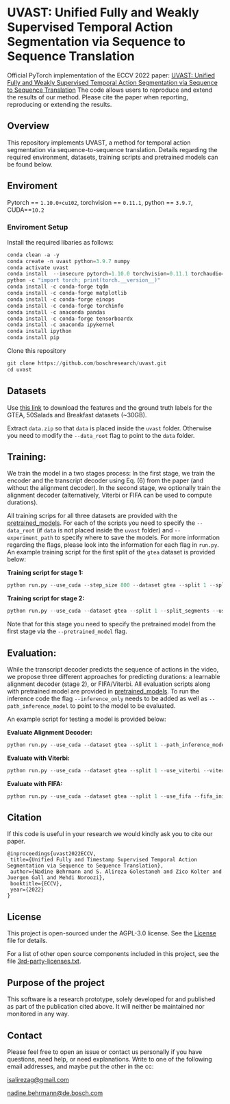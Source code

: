 # UVAST: Unified Fully and Weakly Supervised Temporal Action Segmentation via Sequence to Sequence Translation

Official PyTorch implementation of the ECCV 2022 paper:
[UVAST: Unified Fully and Weakly Supervised Temporal Action Segmentation via Sequence to Sequence Translation](https://arxiv.org/tbd) 
The code allows users to reproduce and extend the results of our method. Please cite the paper when reporting, reproducing or extending the results.

## Overview

This repository implements UVAST, a method for temporal action segmentation via sequence-to-sequence translation.
Details regarding the required environment, datasets, training scripts and pretrained models can be found below.

## Enviroment
Pytorch == `1.10.0+cu102`, 
torchvision == `0.11.1`, 
python == `3.9.7`, 
CUDA==`10.2`

### Enviroment Setup
Install the required libaries as follows:

``` python
conda clean -a -y
conda create -n uvast python=3.9.7 numpy
conda activate uvast
conda install  --insecure pytorch=1.10.0 torchvision=0.11.1 torchaudio=0.10.0 cudatoolkit=11.3.1  -c pytorch
python -c "import torch; print(torch.__version__)"
conda install -c conda-forge tqdm
conda install -c conda-forge matplotlib
conda install -c conda-forge einops
conda install -c conda-forge torchinfo
conda install -c anaconda pandas
conda install -c conda-forge tensorboardx
conda install -c anaconda ipykernel
conda install ipython
conda install pip
```

Clone this repository

``` python
git clone https://github.com/boschresearch/uvast.git
cd uvast
```
## Datasets
Use [this link](https://zenodo.org/record/3625992#.YsMSBdLMJhF) to download the features and the ground truth labels for the GTEA, 50Salads and Breakfast datasets (~30GB).

Extract `data.zip` so that `data` is placed inside the `uvast` folder. Otherwise you need to modify the `--data_root` flag to point to the `data` folder.

## Training:
We train the model in a two stages process:
In the first stage, we train the encoder and the transcript decoder using Eq. (6) from the paper (and without the alignment decoder).
In the second stage, we optionally train the alignment decoder (alternatively, Viterbi or FIFA can be used to compute durations). 

All training scrips for all three datasets are provided with the [pretrained_models](pretrained_models). For each of the scripts you need to specify the `--data_root` (if `data` is not placed inside the `uvast` folder) and `--experiment_path` to specify where to save the models. 
For more information regarding the flags, please look into  the information for each flag in `run.py`.
An example training script for the first split of the `gtea` dataset is provided below:

<strong>Training script for stage 1:</strong>
``` python
python run.py --use_cuda --step_size 800 --dataset gtea --split 1 --split_segments --use_pe_tgt --do_framewise_loss --do_framewise_loss_g --framewise_loss_g_apply_nothing --do_segwise_loss --do_segwise_loss_g --segwise_loss_g_apply_logsoftmax --do_crossattention_action_loss_nll
```

<strong>Training script for stage 2:</strong>
``` python
python run.py --use_cuda --dataset gtea --split 1 --split_segments --use_pe_tgt --use_alignment_dec --do_crossattention_dur_loss_ce --aug_rnd_drop --pretrained_model pretrained_models/gtea/split1/gtea_split1_stage1.model
```

Note that for this stage you need to specify the pretrained model from the first stage via the `--pretrained_model` flag.


## Evaluation:

While the transcript decoder predicts the sequence of actions in the video, we propose three different approaches for predicting durations: a learnable alignment decoder (stage 2), or FIFA/Viterbi.
All evaluation scripts along with pretrained model are provided in [pretrained_models](pretrained_models).
To run the inference code the flag `--inference_only` needs to be added as well as `--path_inference_model` to point to the model to be evaluated.

An example script for testing a model is provided below:

<strong>Evaluate Alignment Decoder:</strong>
``` python
python run.py --use_cuda --dataset gtea --split 1 --path_inference_model pretrained_models/gtea/split1/gtea_split1_stage2.model --inference_only --split_segments --use_pe_tgt --use_alignment_dec 
```            

<strong>Evaluate with Viterbi:</strong>
``` python
python run.py --use_cuda --dataset gtea --split 1 --use_viterbi --viterbi_sample_rate 1 --path_inference_model pretrained_models/gtea/split1/gtea_split1_stage1.model --inference_only --split_segments --use_pe_tgt
```

<strong>Evaluate with FIFA:</strong>
``` python
python run.py --use_cuda --dataset gtea --split 1 --use_fifa --fifa_init_dur --path_inference_model pretrained_models/gtea/split1/gtea_split1_stage2.model --inference_only --split_segments --use_pe_tgt --use_alignment_dec
```

  
## Citation
If this code is useful in your research we would kindly ask you to cite our paper.
```
@inproceedings{uvast2022ECCV,
 title={Unified Fully and Timestamp Supervised Temporal Action Segmentation via Sequence to Sequence Translation},
 author={Nadine Behrmann and S. Alireza Golestaneh and Zico Kolter and Juergen Gall and Mehdi Noroozi},
 booktitle={ECCV},
 year={2022}
}
```

##  License

This project is open-sourced under the AGPL-3.0 license. See the [License](LICENSE) file for details.

For a list of other open source components included in this project, see the file [3rd-party-licenses.txt](3rd-party-licenses.txt).

## Purpose of the project
This software is a research prototype, solely developed for and published as
part of the publication cited above. It will neither be
maintained nor monitored in any way.

## Contact
Please feel free to open an issue or contact us personally if you have questions, need help, or need explanations.
Write to one of the following email addresses, and maybe put the other in the cc:

isalirezag@gmail.com

nadine.behrmann@de.bosch.com

